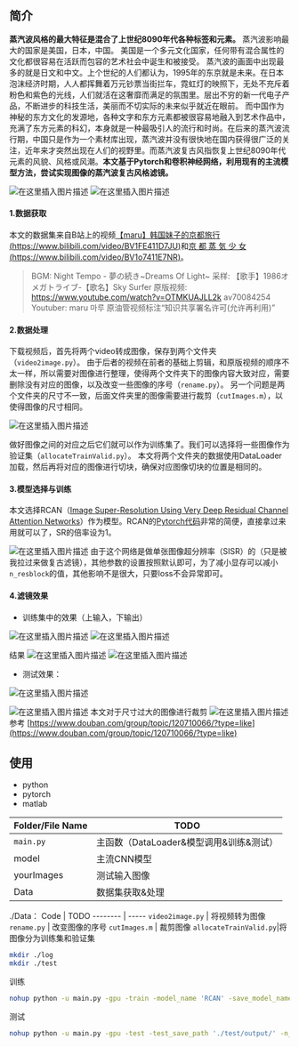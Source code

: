 
## 简介
**蒸汽波风格的最大特征是混合了上世纪8090年代各种标签和元素。** 蒸汽波影响最大的国家是美国，日本，中国。
美国是一个多元文化国家，任何带有混合属性的文化都很容易在活跃而包容的艺术社会中诞生和被接受。
蒸汽波的画面中出现最多的就是日文和中文。上个世纪的人们都认为，1995年的东京就是未来。在日本泡沫经济时期，人人都挥舞着万元钞票当街拦车，霓虹灯的映照下，无处不充斥着粉色和紫色的光线，人们就活在这奢靡而满足的氛围里。层出不穷的新一代电子产品，不断进步的科技生活，美丽而不切实际的未来似乎就近在眼前。
而中国作为神秘的东方文化的发源地，各种文字和东方元素都被很容易地融入到艺术作品中，充满了东方元素的科幻，本身就是一种最吸引人的流行和时尚。在后来的蒸汽波流行期，中国只是作为一个素材库出现，蒸汽波并没有很快地在国内获得很广泛的关注，近年来才突然出现在人们的视野里。而蒸汽波复古风指恢复上世纪8090年代元素的风貌、风格或风潮。**本文基于Pytorch和卷积神经网络，利用现有的主流模型方法，尝试实现图像的蒸汽波复古风格滤镜。**

![在这里插入图片描述](https://img-blog.csdnimg.cn/20201022215051651.png#pic_center)
![在这里插入图片描述](https://img-blog.csdnimg.cn/20201022215108460.png#pic_center)

#### 1.数据获取
本文的数据集来自B站上的视频[【maru】韩国妹子的京都旅行(https://www.bilibili.com/video/BV1FE411D7JU)](https://www.bilibili.com/video/BV1FE411D7JU)和[京 都 蒸 気 少 女(https://www.bilibili.com/video/BV1o7411E7NR)](https://www.bilibili.com/video/BV1o7411E7NR)。

> BGM: Night Tempo - 夢の続き~Dreams Of Light~
采样: 【歌手】1986オメガトライブ-【歌名】Sky Surfer
原版视频:
https://www.youtube.com/watch?v=OTMKUAJLL2k
av70084254
Youtuber: maru 마루
原油管视频标注“知识共享署名许可(允许再利用)”

#### 2.数据处理 
下载视频后，首先将两个video转成图像，保存到两个文件夹（`video2image.py`）。
由于后者的视频在前者的基础上剪辑，和原版视频的顺序不太一样，所以需要对图像进行整理，使得两个文件夹下的图像内容大致对应，需要删除没有对应的图像，以及改变一些图像的序号（`rename.py`）。
另一个问题是两个文件夹的尺寸不一致，后面文件夹里的图像需要进行裁剪（`cutImages.m`），以使得图像的尺寸相同。

![在这里插入图片描述](https://img-blog.csdnimg.cn/20201022212612922.png?x-oss-process=image/watermark,type_ZmFuZ3poZW5naGVpdGk,shadow_10,text_aHR0cHM6Ly9ibG9nLmNzZG4ubmV0L3FxXzM2OTM3Njg0,size_16,color_FFFFFF,t_70#pic_center)

做好图像之间的对应之后它们就可以作为训练集了。我们可以选择将一些图像作为验证集（`allocateTrainValid.py`）。
本文将两个文件夹的数据使用DataLoader加载，然后再将对应的图像进行切块，确保对应图像切块的位置是相同的。

#### 3.模型选择与训练
本文选择RCAN（[Image Super-Resolution Using Very Deep Residual Channel Attention Networks](https://link.springer.com/chapter/10.1007/978-3-030-01234-2_18)）作为模型。RCAN的[Pytorch代码](https://github.com/yulunzhang/RCAN/blob/master/RCAN_TrainCode/code/model/rcan.py)非常的简便，直接拿过来用就可以了，SR的倍率设为1。

![在这里插入图片描述](https://img-blog.csdnimg.cn/2020102221231930.png?x-oss-process=image/watermark,type_ZmFuZ3poZW5naGVpdGk,shadow_10,text_aHR0cHM6Ly9ibG9nLmNzZG4ubmV0L3FxXzM2OTM3Njg0,size_16,color_FFFFFF,t_70#pic_center)
由于这个网络是做单张图像超分辨率（SISR）的（只是被我拉过来做复古滤镜），其他参数的设置按照默认即可，为了减小显存可以减小`n_resblock`的值，其他影响不是很大，只要loss不会异常即可。
#### 4.滤镜效果

 - 训练集中的效果（上输入，下输出）

![在这里插入图片描述](https://img-blog.csdnimg.cn/20201022214312121.png?x-oss-process=image/watermark,type_ZmFuZ3poZW5naGVpdGk,shadow_10,text_aHR0cHM6Ly9ibG9nLmNzZG4ubmV0L3FxXzM2OTM3Njg0,size_16,color_FFFFFF,t_70#pic_center)
![在这里插入图片描述](https://img-blog.csdnimg.cn/20201022214532956.png?x-oss-process=image/watermark,type_ZmFuZ3poZW5naGVpdGk,shadow_10,text_aHR0cHM6Ly9ibG9nLmNzZG4ubmV0L3FxXzM2OTM3Njg0,size_16,color_FFFFFF,t_70#pic_center)

结果
![在这里插入图片描述](https://img-blog.csdnimg.cn/20201022214405613.png?x-oss-process=image/watermark,type_ZmFuZ3poZW5naGVpdGk,shadow_10,text_aHR0cHM6Ly9ibG9nLmNzZG4ubmV0L3FxXzM2OTM3Njg0,size_16,color_FFFFFF,t_70#pic_center)
![在这里插入图片描述](https://img-blog.csdnimg.cn/2020102221445668.png?x-oss-process=image/watermark,type_ZmFuZ3poZW5naGVpdGk,shadow_10,text_aHR0cHM6Ly9ibG9nLmNzZG4ubmV0L3FxXzM2OTM3Njg0,size_16,color_FFFFFF,t_70#pic_center)

 - 测试效果：

![在这里插入图片描述](https://img-blog.csdnimg.cn/20201022214125648.png?x-oss-process=image/watermark,type_ZmFuZ3poZW5naGVpdGk,shadow_10,text_aHR0cHM6Ly9ibG9nLmNzZG4ubmV0L3FxXzM2OTM3Njg0,size_16,color_FFFFFF,t_70#pic_center)

![在这里插入图片描述](https://img-blog.csdnimg.cn/20201022215742858.png?x-oss-process=image/watermark,type_ZmFuZ3poZW5naGVpdGk,shadow_10,text_aHR0cHM6Ly9ibG9nLmNzZG4ubmV0L3FxXzM2OTM3Njg0,size_16,color_FFFFFF,t_70#pic_center)
本文对于尺寸过大的图像进行裁剪
![在这里插入图片描述](https://img-blog.csdnimg.cn/20201022215756105.png?x-oss-process=image/watermark,type_ZmFuZ3poZW5naGVpdGk,shadow_10,text_aHR0cHM6Ly9ibG9nLmNzZG4ubmV0L3FxXzM2OTM3Njg0,size_16,color_FFFFFF,t_70#pic_center)
参考
[https://www.douban.com/group/topic/120710066/?type=like](https://www.douban.com/group/topic/120710066/?type=like)

## 使用
* python<br>
* pytorch<br>
* matlab<br>


 Folder/File Name | TODO  
--------| -----------
`main.py` | 主函数（DataLoader&模型调用&训练&测试）
 model | 主流CNN模型 
 yourImages | 测试输入图像 
Data|数据集获取&处理
./Data：
Code     | TODO
-------- | -----
 `video2image.py`  | 将视频转为图像
`rename.py`   | 改变图像的序号
`cutImages.m` | 裁剪图像
`allocateTrainValid.py`|将图像分为训练集和验证集

```bash
mkdir ./log
mkdir ./test
```

训练

```bash
nohup python -u main.py -gpu -train -model_name 'RCAN' -save_model_name 'RCAN' -n_resblock 8 -bt 8 > log/retroRCAN.log &
```

测试

```bash
nohup python -u main.py -gpu -test -test_save_path './test/output/' -n_resblock 8 -test_model './checkpoint/RCAN/RCAN__best' > log/RCAN_test.log &
```






